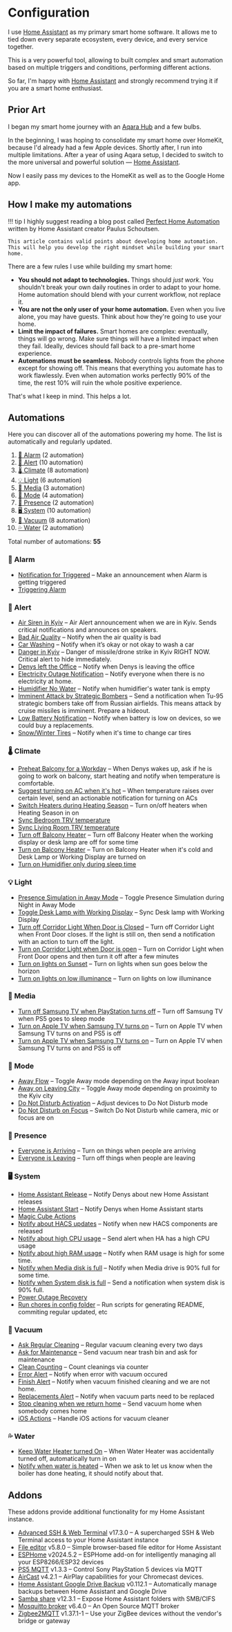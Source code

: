 # Configuration

I use [Home Assistant][ha] as my primary smart home software. It allows me to tied down every separate ecosystem, every device, and every service together.

This is a very powerful tool, allowing to built complex and smart automation based on multiple triggers and conditions, performing different actions.

So far, I'm happy with [Home Assistant][ha] and strongly recommend trying it if you are a smart home enthusiast.

## Prior Art

I began my smart home journey with an [Aqara Hub](https://www.aliexpress.com/item/32910909157.html) and a few bulbs.

In the beginning, I was hoping to consolidate my smart home over HomeKit, because I'd already had a few Apple devices. Shortly after, I run into multiple limitations. After a year of using Aqara setup, I decided to switch to the more universal and powerful solution — [Home Assistant][ha].

Now I easily pass my devices to the HomeKit as well as to the Google Home app.

## How I make my automations

<!-- prettier-ignore -->
!!! tip
    I highly suggest reading a blog post called [Perfect Home Automation](https://www.home-assistant.io/blog/2016/01/19/perfect-home-automation/) written by Home Assistant creator Paulus Schoutsen.

    This article contains valid points about developing home automation. This will help you develop the right mindset while building your smart home.

There are a few rules I use while building my smart home:

- **You should not adapt to technologies.** Things should _just work_. You shouldn't break your own daily routines in order to adapt to your home. Home automation should blend with your current workflow, not replace it.
- **You are not the only user of your home automation.** Even when you live alone, you may have guests. Think about how they're going to use your home.
- **Limit the impact of failures.** Smart homes are complex: eventually, things will go wrong. Make sure things will have a limited impact when they fail. Ideally, devices should fall back to a pre-smart home experience.
- **Automations must be seamless.** Nobody controls lights from the phone except for showing off. This means that everything you automate has to work flawlessly. Even when automation works perfectly 90% of the time, the rest 10% will ruin the whole positive experience.

That's what I keep in mind. This helps a lot.

## Automations

Here you can discover all of the automations powering my home. The list is automatically and regularly updated.

<!-- start-automations -->

1. [🚨 Alarm](#-alarm) (2 automation)
1. [🔔 Alert](#-alert) (10 automation)
1. [🌡️ Climate](#-climate) (8 automation)
1. [💡 Light](#-light) (6 automation)
1. [🎵 Media](#-media) (3 automation)
1. [🚦 Mode](#-mode) (4 automation)
1. [🔘 Presence](#-presence) (2 automation)
1. [🖥️ System](#-system) (10 automation)
1. [🧹 Vacuum](#-vacuum) (8 automation)
1. [💦 Water](#-water) (2 automation)

Total number of automations: **55**️

### 🚨 Alarm

- [Notification for Triggered](https://github.com/denysdovhan/home-assistant-config/blob/a4c0c5d8fe9289ebde2830efa7734e31f6929ba7/automations.yaml#L75) – Make an announcement when Alarm is getting triggered
- [Triggering Alarm](https://github.com/denysdovhan/home-assistant-config/blob/a4c0c5d8fe9289ebde2830efa7734e31f6929ba7/automations.yaml#L52)

### 🔔 Alert

- [Air Siren in Kyiv](https://github.com/denysdovhan/home-assistant-config/blob/a4c0c5d8fe9289ebde2830efa7734e31f6929ba7/automations.yaml#L1) – Air Alert announcement when we are in Kyiv. Sends critical notifications and announces on speakers.
- [Bad Air Quality](https://github.com/denysdovhan/home-assistant-config/blob/a4c0c5d8fe9289ebde2830efa7734e31f6929ba7/automations.yaml#L359) – Notify when the air quality is bad
- [Car Washing](https://github.com/denysdovhan/home-assistant-config/blob/a4c0c5d8fe9289ebde2830efa7734e31f6929ba7/automations.yaml#L419) – Notify when it’s okay or not okay to wash a car
- [Danger in Kyiv](https://github.com/denysdovhan/home-assistant-config/blob/a4c0c5d8fe9289ebde2830efa7734e31f6929ba7/automations.yaml#L2166) – Danger of missile/drone strike in Kyiv RIGHT NOW. Critical alert to hide immediately.
- [Denys left the Office](https://github.com/denysdovhan/home-assistant-config/blob/a4c0c5d8fe9289ebde2830efa7734e31f6929ba7/automations.yaml#L2034) – Notify when Denys is leaving the office
- [Electricity Outage Notification](https://github.com/denysdovhan/home-assistant-config/blob/a4c0c5d8fe9289ebde2830efa7734e31f6929ba7/automations.yaml#L2274) – Notify everyone when there is no electricity at home.
- [Humidifier No Water](https://github.com/denysdovhan/home-assistant-config/blob/a4c0c5d8fe9289ebde2830efa7734e31f6929ba7/automations.yaml#L393) – Notify when humidifier's water tank is empty
- [Imminent Attack by Strategic Bombers](https://github.com/denysdovhan/home-assistant-config/blob/a4c0c5d8fe9289ebde2830efa7734e31f6929ba7/automations.yaml#L2251) – Send a notification when Tu-95 strategic bombers take off from Russian airfields. This means attack by cruise missiles is imminent. Prepare a hideout.
- [Low Battery Notification](https://github.com/denysdovhan/home-assistant-config/blob/a4c0c5d8fe9289ebde2830efa7734e31f6929ba7/automations.yaml#L2331) – Notify when battery is low on devices, so we could buy a replacements.
- [Snow/Winter Tires](https://github.com/denysdovhan/home-assistant-config/blob/a4c0c5d8fe9289ebde2830efa7734e31f6929ba7/automations.yaml#L469) – Notify when it's time to change car tires

### 🌡️ Climate

- [Preheat Balcony for a Workday](https://github.com/denysdovhan/home-assistant-config/blob/a4c0c5d8fe9289ebde2830efa7734e31f6929ba7/automations.yaml#L725) – When Denys wakes up, ask if he is going to work on balcony, start heating and notify when temperature is comfortable.
- [Suggest turning on AC when it's hot](https://github.com/denysdovhan/home-assistant-config/blob/a4c0c5d8fe9289ebde2830efa7734e31f6929ba7/automations.yaml#LNone) – When temperature raises over certain level, send an actionable notification for turning on ACs
- [Switch Heaters during Heating Season](https://github.com/denysdovhan/home-assistant-config/blob/a4c0c5d8fe9289ebde2830efa7734e31f6929ba7/automations.yaml#L560) – Turn on/off heaters when Heating Season in on
- [Sync Bedroom TRV temperature](https://github.com/denysdovhan/home-assistant-config/blob/a4c0c5d8fe9289ebde2830efa7734e31f6929ba7/automations.yaml#L551)
- [Sync Living Room TRV temperature](https://github.com/denysdovhan/home-assistant-config/blob/a4c0c5d8fe9289ebde2830efa7734e31f6929ba7/automations.yaml#L542)
- [Turn off Balcony Heater](https://github.com/denysdovhan/home-assistant-config/blob/a4c0c5d8fe9289ebde2830efa7734e31f6929ba7/automations.yaml#L673) – Turn off Balcony Heater when the working display or desk lamp are off for some time
- [Turn on Balcony Heater](https://github.com/denysdovhan/home-assistant-config/blob/a4c0c5d8fe9289ebde2830efa7734e31f6929ba7/automations.yaml#L633) – Turn on Balcony Heater when it's cold and Desk Lamp or Working Display are turned on
- [Turn on Humidifier only during sleep time](https://github.com/denysdovhan/home-assistant-config/blob/a4c0c5d8fe9289ebde2830efa7734e31f6929ba7/automations.yaml#L1774)

### 💡 Light

- [Presence Simulation in Away Mode](https://github.com/denysdovhan/home-assistant-config/blob/a4c0c5d8fe9289ebde2830efa7734e31f6929ba7/automations.yaml#L1111) – Toggle Presence Simulation during Night in Away Mode
- [Toggle Desk Lamp with Working Display](https://github.com/denysdovhan/home-assistant-config/blob/a4c0c5d8fe9289ebde2830efa7734e31f6929ba7/automations.yaml#L1026) – Sync Desk lamp with Working Display
- [Turn off Corridor Light When Door is Closed](https://github.com/denysdovhan/home-assistant-config/blob/a4c0c5d8fe9289ebde2830efa7734e31f6929ba7/automations.yaml#L950) – Turn off Corridor Light when Front Door closes. If the light is still on, then send a notification with an action to turn off the light.
- [Turn on Corridor Light when Door is open](https://github.com/denysdovhan/home-assistant-config/blob/a4c0c5d8fe9289ebde2830efa7734e31f6929ba7/automations.yaml#L927) – Turn on Corridor Light when Front Door opens and then turn it off after a few minutes
- [Turn on lights on Sunset](https://github.com/denysdovhan/home-assistant-config/blob/a4c0c5d8fe9289ebde2830efa7734e31f6929ba7/automations.yaml#L819) – Turn on lights when sun goes below the horizon
- [Turn on lights on low illuminance](https://github.com/denysdovhan/home-assistant-config/blob/a4c0c5d8fe9289ebde2830efa7734e31f6929ba7/automations.yaml#L868) – Turn on lights on low illuminance

### 🎵 Media

- [Turn off Samsung TV when PlayStation turns off](https://github.com/denysdovhan/home-assistant-config/blob/a4c0c5d8fe9289ebde2830efa7734e31f6929ba7/automations.yaml#L95) – Turn off Samsung TV when PS5 goes to sleep mode
- [Turn on Apple TV when Samsung TV turns on](https://github.com/denysdovhan/home-assistant-config/blob/a4c0c5d8fe9289ebde2830efa7734e31f6929ba7/automations.yaml#L1943) – Turn on Apple TV when Samsung TV turns on and PS5 is off
- [Turn on Apple TV when Samsung TV turns on](https://github.com/denysdovhan/home-assistant-config/blob/a4c0c5d8fe9289ebde2830efa7734e31f6929ba7/automations.yaml#L1943) – Turn on Apple TV when Samsung TV turns on and PS5 is off

### 🚦 Mode

- [Away Flow](https://github.com/denysdovhan/home-assistant-config/blob/a4c0c5d8fe9289ebde2830efa7734e31f6929ba7/automations.yaml#L1077) – Toggle Away mode depending on the Away input boolean
- [Away on Leaving City](https://github.com/denysdovhan/home-assistant-config/blob/a4c0c5d8fe9289ebde2830efa7734e31f6929ba7/automations.yaml#L1087) – Toggle Away mode depending on proximity to the Kyiv city
- [Do Not Disturb Activation](https://github.com/denysdovhan/home-assistant-config/blob/a4c0c5d8fe9289ebde2830efa7734e31f6929ba7/automations.yaml#L1042) – Adjust devices to Do Not Disturb mode
- [Do Not Disturb on Focus](https://github.com/denysdovhan/home-assistant-config/blob/a4c0c5d8fe9289ebde2830efa7734e31f6929ba7/automations.yaml#L1059) – Switch Do Not Disturb while camera, mic or focus are on

### 🔘 Presence

- [Everyone is Arriving](https://github.com/denysdovhan/home-assistant-config/blob/a4c0c5d8fe9289ebde2830efa7734e31f6929ba7/automations.yaml#L1139) – Turn on things when people are arriving
- [Everyone is Leaving](https://github.com/denysdovhan/home-assistant-config/blob/a4c0c5d8fe9289ebde2830efa7734e31f6929ba7/automations.yaml#L1219) – Turn off things when people are leaving

### 🖥️ System

- [Home Assistant Release](https://github.com/denysdovhan/home-assistant-config/blob/a4c0c5d8fe9289ebde2830efa7734e31f6929ba7/automations.yaml#L244) – Notify Denys about new Home Assistant releases
- [Home Assistant Start](https://github.com/denysdovhan/home-assistant-config/blob/a4c0c5d8fe9289ebde2830efa7734e31f6929ba7/automations.yaml#L313) – Notify Denys when Home Assistant starts
- [Magic Cube Actions](https://github.com/denysdovhan/home-assistant-config/blob/a4c0c5d8fe9289ebde2830efa7734e31f6929ba7/automations.yaml#L122)
- [Notify about HACS updates](https://github.com/denysdovhan/home-assistant-config/blob/a4c0c5d8fe9289ebde2830efa7734e31f6929ba7/automations.yaml#L275) – Notify when new HACS components are released
- [Notify about high CPU usage](https://github.com/denysdovhan/home-assistant-config/blob/a4c0c5d8fe9289ebde2830efa7734e31f6929ba7/automations.yaml#L2068) – Send alert when HA has a high CPU usage
- [Notify about high RAM usage](https://github.com/denysdovhan/home-assistant-config/blob/a4c0c5d8fe9289ebde2830efa7734e31f6929ba7/automations.yaml#L2099) – Notify when RAM usage is high for some time.
- [Notify when Media disk is full](https://github.com/denysdovhan/home-assistant-config/blob/a4c0c5d8fe9289ebde2830efa7734e31f6929ba7/automations.yaml#L333) – Notify when Media drive is 90% full for some time.
- [Notify when System disk is full](https://github.com/denysdovhan/home-assistant-config/blob/a4c0c5d8fe9289ebde2830efa7734e31f6929ba7/automations.yaml#L2136) – Send a notification when system disk is 90% full.
- [Power Outage Recovery](https://github.com/denysdovhan/home-assistant-config/blob/a4c0c5d8fe9289ebde2830efa7734e31f6929ba7/automations.yaml#L1717)
- [Run chores in config folder](https://github.com/denysdovhan/home-assistant-config/blob/a4c0c5d8fe9289ebde2830efa7734e31f6929ba7/automations.yaml#L2022) – Run scripts for generating README, commiting regular updated, etc

### 🧹 Vacuum

- [Ask Regular Cleaning](https://github.com/denysdovhan/home-assistant-config/blob/a4c0c5d8fe9289ebde2830efa7734e31f6929ba7/automations.yaml#L1291) – Regular vacuum cleaning every two days
- [Ask for Maintenance](https://github.com/denysdovhan/home-assistant-config/blob/a4c0c5d8fe9289ebde2830efa7734e31f6929ba7/automations.yaml#L1430) – Send vacuum near trash bin and ask for maintenance
- [Clean Counting](https://github.com/denysdovhan/home-assistant-config/blob/a4c0c5d8fe9289ebde2830efa7734e31f6929ba7/automations.yaml#L2005) – Count cleanings via counter
- [Error Alert](https://github.com/denysdovhan/home-assistant-config/blob/a4c0c5d8fe9289ebde2830efa7734e31f6929ba7/automations.yaml#L1402) – Notify when error with vacuum occured
- [Finish Alert](https://github.com/denysdovhan/home-assistant-config/blob/a4c0c5d8fe9289ebde2830efa7734e31f6929ba7/automations.yaml#L1369) – Notify when vacuum finished cleaning and we are not home.
- [Replacements Alert](https://github.com/denysdovhan/home-assistant-config/blob/a4c0c5d8fe9289ebde2830efa7734e31f6929ba7/automations.yaml#L1498) – Notify when vacuum parts need to be replaced
- [Stop cleaning when we return home](https://github.com/denysdovhan/home-assistant-config/blob/a4c0c5d8fe9289ebde2830efa7734e31f6929ba7/automations.yaml#L1351) – Send vacuum home when somebody comes home
- [iOS Actions](https://github.com/denysdovhan/home-assistant-config/blob/a4c0c5d8fe9289ebde2830efa7734e31f6929ba7/automations.yaml#L1578) – Handle iOS actions for vacuum cleaner

### 💦 Water

- [Keep Water Heater turned On](https://github.com/denysdovhan/home-assistant-config/blob/a4c0c5d8fe9289ebde2830efa7734e31f6929ba7/automations.yaml#L1978) – When Water Heater was accidentally turned off, automatically turn in on
- [Notify when water is heated](https://github.com/denysdovhan/home-assistant-config/blob/a4c0c5d8fe9289ebde2830efa7734e31f6929ba7/automations.yaml#L1649) – When we ask to let us know when the boiler has done heating, it should notify about that.
<!-- end-automations -->

## Addons

These addons provide additional functionality for my Home Assistant instance.

<!-- start-addons -->

- [Advanced SSH & Web Terminal](https://github.com/hassio-addons/addon-ssh) v17.3.0 – A supercharged SSH & Web Terminal access to your Home Assistant instance
- [File editor](https://github.com/home-assistant/addons/tree/master/configurator) v5.8.0 – Simple browser-based file editor for Home Assistant
- [ESPHome](https://esphome.io/) v2024.5.2 – ESPHome add-on for intelligently managing all your ESP8266/ESP32 devices
- [PS5 MQTT](https://github.com/FunkeyFlo/ps5-mqtt/tree/main/add-ons/ps5-mqtt) v1.3.3 – Control Sony PlayStation 5 devices via MQTT
- [AirCast](https://github.com/hassio-addons/addon-aircast) v4.2.1 – AirPlay capabilities for your Chromecast devices.
- [Home Assistant Google Drive Backup](https://github.com/sabeechen/hassio-google-drive-backup) v0.112.1 – Automatically manage backups between Home Assistant and Google Drive
- [Samba share](https://github.com/home-assistant/addons/tree/master/samba) v12.3.1 – Expose Home Assistant folders with SMB/CIFS
- [Mosquitto broker](https://github.com/home-assistant/addons/tree/master/mosquitto) v6.4.0 – An Open Source MQTT broker
- [Zigbee2MQTT](https://github.com/zigbee2mqtt/hassio-zigbee2mqtt/tree/master/zigbee2mqtt) v1.37.1-1 – Use your ZigBee devices without the vendor's bridge or gateway
<!-- end-addons -->

<!-- References -->

[ha]: https://www.home-assistant.io/
[asuswrt]: https://www.home-assistant.io/integrations/asuswrt
[mobile_app]: https://www.home-assistant.io/integrations/mobile_app/
